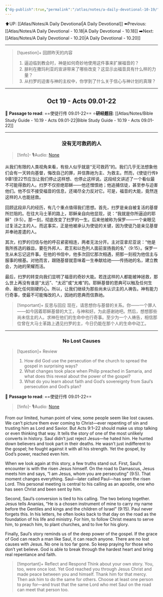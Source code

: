 ```yaml
---
{"dg-publish":true,"permalink":"/atlas/notes/a-daily-devotional-10-19/"}
---
```


 ⬆️UP: [[Atlas/Notes/A Daily Devotional\|A Daily Devotional]]
⬅️Previous: [[Atlas/Notes/A Daily Devotional - 10.18\|A Daily Devotional - 10.18]]
➡️Next: [[Atlas/Notes/A Daily Devotional - 10.20\|A Daily Devotional - 10.20]]

---

> [!question]+ 回顾昨天的内容
> 1. 逼迫临到教会时，神是如何奇妙地使用这件事来扩展福音的？
> 2. 腓利在撒玛利亚的宣讲带来了哪些改变？这显示出福音具有什么样的力量？
> 3. 从扫罗的迫害与神的主权中，你学到了什么关于信心与神计划的真理？

---
## <center>Oct 19 - Acts 09.01-22</center>

📖 **Passage to read**: ==使徒行传 09.01-22==
⭐**研经题目**: [[Atlas/Notes/Bible Study Guide - 10.19 - Acts 09.01-22\|Bible Study Guide - 10.19 - Acts 09.01-22]]

---
### <center>**没有无可救药的人**</center>

> [!info]- 🎙️Audio: [None]()

从我们有限的人类视角来看，有些人似乎就是“无可救药”的。我们几乎无法想象他们会有一天转向基督，悔改自己的罪，并信靠祂为主、为救主。然而，《使徒行传》9章1至22节应当让我们停止这样想、也停止这样说。这段经文讲述了一个看似最不可能得救的人。扫罗不仅拒绝耶稣——他还憎恨祂；他追捕信徒，甚至参与迫害他们。他不仅不接受福音的信息，还竭尽全力反对它。可是，福音的大能，竟然连这样的人也能拯救。

回顾这段非凡的经历，有几个重点值得我们思想。首先，扫罗是亲自被复活的基督所拦阻的。在往大马士革的路上，耶稣亲自向他显现，说：“我就是你所逼迫的耶稣”（9:5）。那一刻，彻底改变了扫罗的一生。后来他被称为保罗——一个亲眼见过复活之主的人。而这事实，正是他被承认为使徒的关键，因为使徒乃是亲见基督并奉祂差遣的人。

其次，扫罗的归信与他的呼召紧密相连，两者无法分开。主对亚拿尼亚说：“他是我所拣选的器皿，要在外邦人、君王和以色列人面前宣扬我的名”（9:15）。保罗一生从未忘记这件事。在他的书信中，他多次回忆那次相遇，把那一刻视为他信主与服事的根基。对他而言，跟随基督就意味着一生奉献给祂——传扬祂的名，建立教会，为祂的荣耀而活。

最后，扫罗的转变向我们显明了福音的奇妙大能。若连这样的人都能被神拯救，那么世上再没有谁是“太远”、“太迟”或“太难”的。耶稣基督的恩典可以触及任何生命、融化任何刚硬的心。所以，让我们继续为那些尚未认识主的人祷告。神有能力行奇事，使最不可能悔改的人，因祂的恩典而信靠祂。

> [!important]+ 反思与回应
现在，请思想你与基督的关系。你——一个罪人——如今因着耶稣基督的大工，与神和好。为此感谢祂吧。然后，想想那些尚未信主的人。求神在他们的生命中也行奇事。至少为一个人祷告，相信那位曾在大马士革路上遇见扫罗的主，今日仍能在那个人的生命中动工。




---
### <center>No Lost Causes</center>

> [!question]+ Review
> 1. How did God use the persecution of the church to spread the gospel in surprising ways?
> 2. What changes took place when Philip preached in Samaria, and what does this reveal about the power of the gospel?
> 3. What do you learn about faith and God’s sovereignty from Saul’s persecution and God’s plan?

📖 **Passage to read**: ==使徒行传 09.01-22==

> [!info]- 🎙️Audio: [None]()  

From our limited, human point of view, some people seem like lost causes. We can’t picture them ever coming to Christ—ever repenting of sin and trusting him as Lord and Savior. But Acts 9:1–22 should make us stop talking or even thinking that way. It tells the story of one of the most unlikely converts in history. Saul didn’t just reject Jesus—he hated him. He hunted down believers and took part in their deaths. He wasn’t just indifferent to the gospel; he fought against it with all his strength. Yet the gospel, by God’s power, reached even him.

When we look again at this story, a few truths stand out. First, Saul’s encounter is with the risen Jesus himself. On the road to Damascus, Jesus meets him and says, “I am Jesus, whom you are persecuting” (9:5). That moment changes everything. Saul—later called Paul—has seen the risen Lord. This personal meeting is central to his calling as an apostle, one who has seen Christ and been sent by him.

Second, Saul’s conversion is tied to his calling. The two belong together. Jesus tells Ananias, “He is a chosen instrument of mine to carry my name before the Gentiles and kings and the children of Israel” (9:15). Paul never forgets this. In his letters, he often looks back to that day on the road as the foundation of his life and ministry. For him, to follow Christ means to serve him, to preach him, to plant churches, and to live for his glory.

Finally, Saul’s story reminds us of the deep power of the gospel. If the grace of God can reach a man like Saul, it can reach anyone. There are no lost causes with Jesus. No one is too far gone. So keep praying for those who don’t yet believe. God is able to break through the hardest heart and bring real repentance and faith.

> [!important]+ Reflect and Respond
Think about your own story. You, too, were once lost. Yet God reached you through Jesus Christ and made peace between you and himself. Thank him for that mercy. Then ask him to do the same for others. Choose at least one person to pray for—and trust that the same Lord who met Saul on the road can meet that person too.



